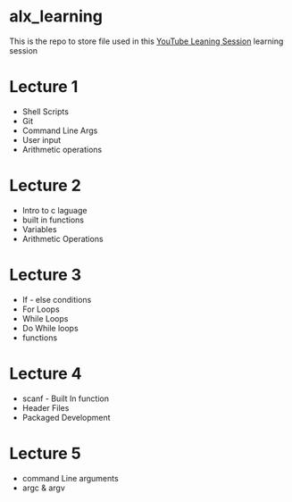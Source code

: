 # alx_learning

This is the repo to store file used in this [YouTube Leaning Session](https://youtube.com/playlist?list=PLIZ2lrLHWCicVkld0cspx7nA1FwqdYOt4&si=uwBrWO566fvK6LuP)  learning session

# Lecture 1
* Shell Scripts
* Git
* Command Line Args
* User input
* Arithmetic operations

# Lecture 2
* Intro to c laguage
* built in functions
* Variables
* Arithmetic Operations

# Lecture 3
* If - else conditions
* For Loops
* While Loops
* Do While loops
* functions

# Lecture 4
* scanf - Built In function
* Header Files
* Packaged Development

# Lecture 5

* command Line arguments
* argc & argv